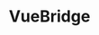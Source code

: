 ---
layout: home

title: VueBridge
titleTemplate: Tooling & Templates for interoperable Vue Components

hero:
  name: VueBridge
  text: Tooling & Templates for interoperable Vue Components
  tagline: Simplifying the creation and maintenance of Vue component libraries supporting Vue 2 and 3
  image:
    src: /logo.png
    alt: VueBridge
  actions:
    - theme: brand
      text: Get Started
      link: /getting-started
    - theme: alt
      text: Why VueBridge?
      link: /topics/introduction-why-vue-bridge
    - theme: alt
      text: View on GitHub
      link: https://github.com/vue-bridge/vue-bridge

features:
  - icon: ☁️
    title: Lightweight Runtime
    details: tiny (max. 800b gzip) runtime library that ponyfills commonly used Vue 2/3 APIs for interop.
  - icon: 📦
    title: Universal Build Plugin
    details: Build-Time toolkit to simplify building your library for both Vue 2 and Vue 3. (Vite only for now)
  - icon: 🗂
    title: Extensive Documentation
    details: Our docs provide quick How-To guides as well as background info for all aspects of interoperable libraries.
  - icon: 🪄
    title: Quickstart with Templates
    details: Start projects easily with pre-configured templates, no setup or configuration necessary.
  - icon: 🔩
    title: Eslint support
    details: We offer an eslint preset that helps you avoid common mistakes when writing interoperable code.
  - icon: 🔦
    title: Typescript support
    details: All libraries offer full TS support, and so do our templates.
---